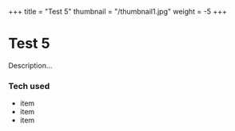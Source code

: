 +++
title = "Test 5"
thumbnail = "/thumbnail1.jpg"
weight = -5
+++

# Test 5

Description...

### Tech used
* item
* item
* item
